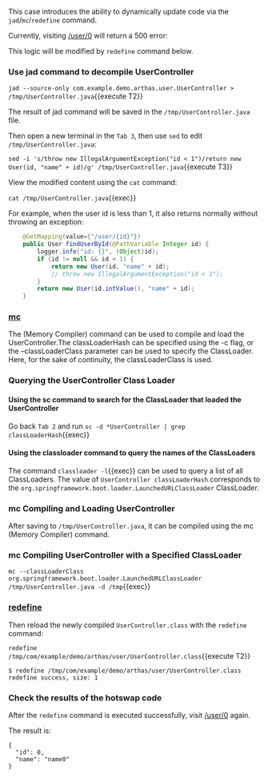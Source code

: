 This case introduces the ability to dynamically update code via the `jad`/`mc`/`redefine` command.

Currently, visiting [/user/0]({{TRAFFIC_HOST1_80}}/user/0) will return a 500 error:

This logic will be modified by `redefine` command below.

### Use jad command to decompile UserController

`jad --source-only com.example.demo.arthas.user.UserController > /tmp/UserController.java`{{execute T2}}

The result of jad command will be saved in the `/tmp/UserController.java` file.

Then open a new terminal in the `Tab 3`, then use `sed` to edit `/tmp/UserController.java`:

`sed -i 's/throw new IllegalArgumentException("id < 1")/return new User(id, "name" + id)/g' /tmp/UserController.java`{{execute T3}}

View the modified content using the `cat` command:

`cat /tmp/UserController.java`{{exec}}

For example, when the user id is less than 1, it also returns normally without throwing an exception:

```java
    @GetMapping(value={"/user/{id}"})
    public User findUserById(@PathVariable Integer id) {
        logger.info("id: {}", (Object)id);
        if (id != null && id < 1) {
			return new User(id, "name" + id);
            // throw new IllegalArgumentException("id < 1");
        }
        return new User(id.intValue(), "name" + id);
    }
```

### [mc](https://arthas.aliyun.com/en/doc/mc.html)

The (Memory Compiler) command can be used to compile and load the UserController.The classLoaderHash can be specified using the -c flag, or the –classLoaderClass parameter can be used to specify the ClassLoader. Here, for the sake of continuity, the classLoaderClass is used.

### Querying the UserController Class Loader

#### Using the sc command to search for the ClassLoader that loaded the UserController

Go back `Tab 2` and run `sc -d *UserController | grep classLoaderHash`{{exec}}

#### Using the classloader command to query the names of the ClassLoaders

The command `classloader -l`{{exec}} can be used to query a list of all ClassLoaders. The value of `UserController classLoaderHash` corresponds to the `org.springframework.boot.loader.LaunchedURLClassLoader` ClassLoader.

### mc Compiling and Loading UserController

After saving to `/tmp/UserController.java`, it can be compiled using the mc (Memory Compiler) command.

### mc Compiling UserController with a Specified ClassLoader

`mc --classLoaderClass org.springframework.boot.loader.LaunchedURLClassLoader /tmp/UserController.java -d /tmp`{{exec}}

### [redefine](https://arthas.aliyun.com/en/doc/redefine.html)

Then reload the newly compiled `UserController.class` with the `redefine` command:

`redefine /tmp/com/example/demo/arthas/user/UserController.class`{{execute T2}}

```
$ redefine /tmp/com/example/demo/arthas/user/UserController.class
redefine success, size: 1
```

### Check the results of the hotswap code

After the `redefine` command is executed successfully, visit [/user/0]({{TRAFFIC_HOST1_80}}/user/0) again.

The result is:

```
{
  "id": 0,
  "name": "name0"
}
```
